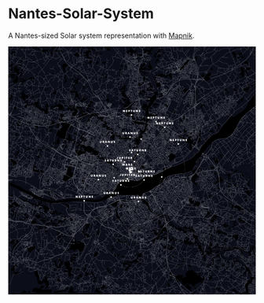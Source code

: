 # Nantes-Solar-System

A Nantes-sized Solar system representation with [Mapnik](https://github.com/mapnik/mapnik).

![Nantes Solar System map glimpse](https://github.com/patjennings/Nantes-Solar-System/blob/master/examples/map_export.png)

